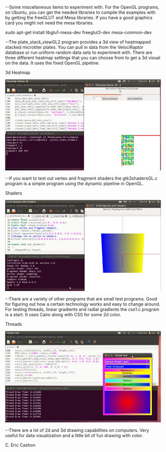 

--Some miscellaneous items to experiment with. For the OpenGL programs, on Ubuntu, you can get the needed libraries to compile the examples with by getting the freeGLUT and Mesa libraries. If you have a good graphics card you might not need the mesa libraries.

sudo apt-get install libglu1-mesa-dev freeglut3-dev mesa-common-dev

--The plate_stack_viewGL2 program provides a 3d view of heatmapped stacked microtiter plates. You can pull in data from the VelociRaptor database or run uniform random data sets to experiment with. There are three different heatmap settings that you can choose from to get a 3d visual on the data. It uses the fixed OpenGL pipeline.

3d Heatmap

![ScreenShot](/Misc/platemapGL1.jpg)


--If you want to test out vertex and fragment shaders the gtk3shadersGL.c program is a simple program using the dynamic pipeline in OpenGL.

Shaders

![ScreenShot](/Misc/vertex.jpg)


--There are a variety of other programs that are small test programs. Good for figuring out how a certain technology works and easy to change around. For testing threads, linear gradients and radial gradients the css1.c program is a start. It uses Cairo along with CSS for some 2d color.

Threads

![ScreenShot](/Misc/threads.jpg)


--There are a lot of 2d and 3d drawing capabilities on computers. Very useful for data visualization and a little bit of fun drawing with color. 

C. Eric Cashon

